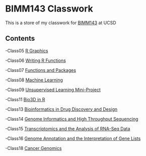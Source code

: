 # BIMM143 Classwork

This is a store of my classwork for [BIMM143](https://bioboot.github.io/bimm143_W19/) at UCSD

## Contents

-Class05 [R Graphics](https://github.com/nluevit/bimm143/blob/master/class5/class5.R) 

-Class06 [Writing R Functions](https://github.com/nluevit/bimm143/blob/master/class6/class%206.Rmd)

-Class07 [Functions and Packages](https://github.com/nluevit/bimm143/blob/master/class7/class7.Rmd)

-Class08 [Machine Learning](https://github.com/nluevit/bimm143/blob/master/class8/class8.Rmd)

-Class09 [Unsupervised Learning Mini-Project](https://github.com/nluevit/bimm143/blob/master/class9/class9.Rmd)

-Class11 [Bio3D in R](https://github.com/nluevit/bimm143/blob/master/class11/class11.Rmd)

-Class13 [Bioinformatics in Drug Discovery and Design](https://github.com/nluevit/bimm143/blob/master/class13/class13.Rmd)

-Class14 [Genome Informatics and High Throughput Sequencing](https://github.com/nluevit/bimm143/blob/master/class14/class14.Rmd)

-Class15 [Transcriptomics and the Analysis of RNA-Seq Data](https://github.com/nluevit/bimm143/blob/master/class15/class15.Rmd)

-Class16 [Genome Annotation and the Interpretation of Gene Lists](https://github.com/nluevit/bimm143/blob/master/class16/class16.Rmd)

-Class18 [Cancer Genomics](https://github.com/nluevit/bimm143/blob/master/class18/class%2018.Rmd)
